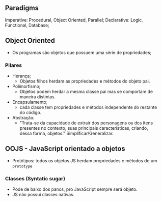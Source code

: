 ## Paradigms
Imperative: Procedural, Object Oriented, Parallel;
Declarative: Logic, Functional, Database;

## Object Oriented
- Os programas são objetos que possuem uma série de propriedades;

### Pilares
- Herança;
	- Objetos filhos herdam as propriedades e métodos do objeto pai.
- Polimorfismo;
	- Objetos podem herdar a mesma classe pai mas se comportam de maneira distintas.
- Encapsulamento;
	- cada classe tem propriedades e métodos independente do restante do código.
- Abstração.
	- "Trata-se da capacidade de extrair dos personagens ou dos itens presentes no contexto, suas principais características, criando, dessa forma, objetos." Simplificar/Generalizar.

## OOJS - JavaScript orientado a objetos
- Protótipos: todos os objetos JS herdam propriedades e métodos de um `prototype`

### Classes (Syntatic sugar)
- Pode de baixo dos panos, pro JavaScript sempre será objeto.
- JS não possui classes nativas.